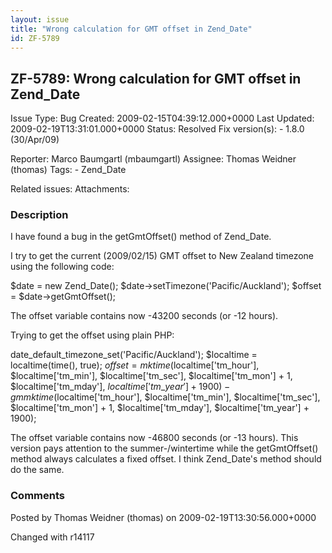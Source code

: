 ```yaml
---
layout: issue
title: "Wrong calculation for GMT offset in Zend_Date"
id: ZF-5789
---
```


ZF-5789: Wrong calculation for GMT offset in Zend\_Date
-------------------------------------------------------

 Issue Type: Bug Created: 2009-02-15T04:39:12.000+0000 Last Updated: 2009-02-19T13:31:01.000+0000 Status: Resolved Fix version(s): - 1.8.0 (30/Apr/09)
 
 Reporter:  Marco Baumgartl (mbaumgartl)  Assignee:  Thomas Weidner (thomas)  Tags: - Zend\_Date
 
 Related issues: 
 Attachments: 
### Description

I have found a bug in the getGmtOffset() method of Zend\_Date.

I try to get the current (2009/02/15) GMT offset to New Zealand timezone using the following code:

$date = new Zend\_Date(); $date->setTimezone('Pacific/Auckland'); $offset = $date->getGmtOffset();

The offset variable contains now -43200 seconds (or -12 hours).

Trying to get the offset using plain PHP:

date\_default\_timezone\_set('Pacific/Auckland'); $localtime = localtime(time(), true); $offset = mktime($localtime['tm\_hour'], $localtime['tm\_min'], $localtime['tm\_sec'], $localtime['tm\_mon'] + 1, $localtime['tm\_mday'], $localtime['tm\_year'] + 1900) - gmmktime($localtime['tm\_hour'], $localtime['tm\_min'], $localtime['tm\_sec'], $localtime['tm\_mon'] + 1, $localtime['tm\_mday'], $localtime['tm\_year'] + 1900);

The offset variable contains now -46800 seconds (or -13 hours). This version pays attention to the summer-/wintertime while the getGmtOffset() method always calculates a fixed offset. I think Zend\_Date's method should do the same.

 

 

### Comments

Posted by Thomas Weidner (thomas) on 2009-02-19T13:30:56.000+0000

Changed with r14117

 

 